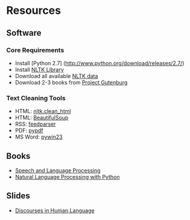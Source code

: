 # Resources

## Software

### Core Requirements
* Install [Python 2.7] (http://www.python.org/download/releases/2.7/)
* Install [NLTK Library](http://nltk.org/install.html)
* Download all available [NLTK data](http://nltk.org/data.html)
* Download 2-3 books from [Project Gutenburg](http://www.gutenberg.org/)

### Text Cleaning Tools
* HTML: [nltk.clean_html](http://nltk.org/_modules/nltk/util.html)
* HTML: [BeautifulSoup](http://www.crummy.com/software/BeautifulSoup/)
* RSS: [feedparser](https://pypi.python.org/pypi/feedparser)
* PDF: [pypdf](https://pypi.python.org/pypi/pyPdf)
* MS Word: [pywin23](http://starship.python.net/crew/mhammond/win32/Downloads.html)

## Books
* [Speech and Language Processing](http://www.amazon.com/Speech-Language-Processing-2nd-Edition/dp/0131873210)
* [Natural Language Processing with Python](http://www.amazon.com/Natural-Language-Processing-Python-Steven/dp/0596516495)

## Slides
* [Discourses in Human Language](http://bengfort.com/presentations/discourses-in-language-processing/index.html)
